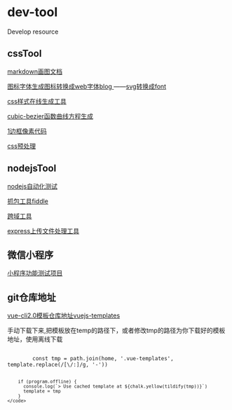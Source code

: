 # dev-tool
Develop resource

<h2>cssTool</h2>

<p>
    <a href="https://mermaid-js.github.io/mermaid/#/sequenceDiagram?id=notes">markdown画图文档</a>
</p>
<p>
    <a href="https://icomoon.io/app/#/select" >图标字体生成图标转换成web字体blog </a>——<a href="https://icomoon.io/app/#/select" >svg转换成font</a> 
</p> 
<p>
    <a href="http://css88.com/tool/css3Preview/">css样式在线生成工具</a>
</p>
<p>
    <a href="http://cubic-bezier.com/#.39,.88,.55,.45">cubic-bezier函数曲线方程生成</a>
</p>
<p>
    <a href="https://miduowiki.github.io/dev-tool/docs/1pxBordaerh">1边框像素代码</a> 
</p>
<p>
    <a href="https://miduowiki.github.io/dev-tool/docs/1pxBordaerh">css预处理</a>
</p>

<h2>nodejsTool</h2>

<p>
    <a href="https://miduowiki.github.io/dev-tool/docs/nodejsTestTool">nodejs自动化测试</a>
</p>
<p>
    <a href="https://www.telerik.com/fiddler">抓包工具fiddle</a>
</p>
<p>
      <a href="https://github.com/expressjs/cors">跨域工具</a>
</p>
<p>
    <a href="https://github.com/expressjs/multer">express上传文件处理工具</a>
</p>

<h2>微信小程序</h2>

<p>
    <a href="https://github.com/MiduoWiki/weiApp-new">小程序功能测试项目</a>
</p>

<h2>git仓库地址</h2>

<p>
    <a href="https://github.com/vuejs-templates">vue-cli2.0模板仓库地址vuejs-templates</a>
    <p>手动下载下来,把模板放在temp的路径下，或者修改tmp的路径为你下载好的模板地址，使用离线下载</p>
    <code>
        const tmp = path.join(home, '.vue-templates', template.replace(/[\/:]/g, '-'))

        if (program.offline) {
          console.log(`> Use cached template at ${chalk.yellow(tildify(tmp))}`)
          template = tmp
        }
    </code>
</p>



